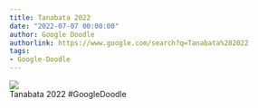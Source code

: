 ```yaml
---
title: Tanabata 2022
date: "2022-07-07 00:00:00"
author: Google Doodle
authorlink: https://www.google.com/search?q=Tanabata%202022
tags:
- Google-Doodle
---
```

<img src="https://www.google.com/logos/doodles/2022/tanabata-2022-6753651837109461-l.png" referrerpolicy="no-referrer"><br>Tanabata 2022 #GoogleDoodle